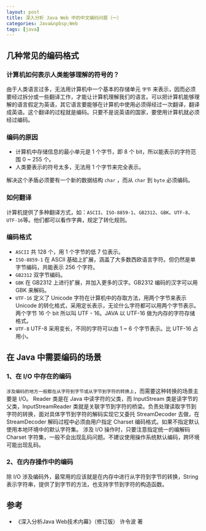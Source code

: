 ```yaml
---
layout: post
title: 深入分析 Java Web 中的中文编码问题（一）
categories: Java&npbsp;Web
tags: [java]
---
```


## 几种常见的编码格式

### 计算机如何表示人类能够理解的符号的？

由于人类语言过多，无法用计算机中一个基本的存储单元 `字节` 来表示，因而必须要经过拆分或一些翻译工作，才能让计算机理解我们的语言。可以把计算机能够理解的语言假定为英语，其它语言要能够在计算机中使用必须得经过一次翻译，翻译成英语。这个翻译的过程就是编码。只要不是说英语的国家，要使用计算机就必须经过编码。

### 编码的原因

* 计算机中存储信息的最小单元是 1 个字节，即 8 个 bit，所以能表示的字符范围 0 ~ 255 个。
* 人类要表示的符号太多，无法用 1 个字节来完全表示。

解决这个矛盾必须要有一个新的数据结构 `char` ，而从 `char` 到 `byte` 必须编码。

### 如何翻译

计算机提供了多种翻译方式，如：`ASCII`、`ISO-8859-1`、`GB2312`、`GBK`、`UTF-8`、`UTF-16`等。他们都可以看作字典，规定了转化规则。

### 编码格式

* `ASCII` 共 128 个，用 1 个字节的低 7 位表示。
* `ISO-8859-1` 在 ASCII 基础上扩展，涵盖了大多数西欧语言字符。但仍然是单字节编码，共能表示 256 个字符。
* `GB2312` 双字节编码。
* `GBK` 在 GB2312 上进行扩展，并加入更多的汉字。GB2312 编码的汉字可以用 GBK 来解码。
* `UTF-16` 定义了 Unicode 字符在计算机中的存取方法，用两个字节来表示 Unicode 的转化格式，采用定长表示，无论什么字符都可以用两个字节表示。两个字节 16 个 bit 所以叫 UTF - 16。JAVA 以 UTF-16 做为内存的字符存储格式。
* `UTF-8` UTF-8 采用变长，不同的字符可以由 1 ~ 6 个字节表示。比 UTF-16 占用小。

## 在 Java 中需要编码的场景

### 1、在 I/O 中存在的编码

`涉及编码的地方一般都在从字符到字节或从字节到字符的转换上`，而需要这种转换的场景主要是 I/O。
Reader 类是在 Java 中读字符的父类，而 InputStream 类是读字节的父类，InputStreamReader 类就是关联字节到字符的桥梁。负责处理读取字节到字符的转换，面对具体字节到字符的解码实现它又委托 StreamDecoder 去做，在 StreamDecoder 解码过程中必须由用户指定 Charset 编码格式。如果不指定默认使用本地环境中的默认字符集。
涉及 I/O 操作时，只要注意指定统一的编解码 Charset 字符集，一般不会出现乱码问题。不建议使用操作系统默认编码，跨环境可能出现乱码。

### 2、在内存操作中的编码

除 I/O 涉及编码外，最常用的应该就是在内存中进行从字符到字节的转换，String 表示字符串，提供了到字节的方法，也支持字节到字符的构造函数。

## 参考

* 《深入分析Java Web技术内幕》（修订版） 许令波 著
